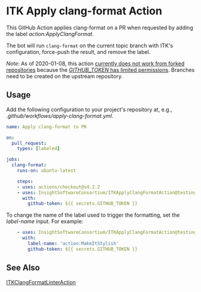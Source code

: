 # ITK Apply clang-format Action

This GitHub Action applies clang-format on a PR when requested by adding the
label *action:ApplyClangFormat*.

The bot will run `clang-format` on the current topic branch with ITK's
configuration, force-push the result, and remove the label.

*Note*: As of 2020-01-08, this action [currently does not work from forked
repositories](https://github.community/t5/GitHub-Actions/Token-permissions-for-forks-once-again/td-p/33839)
because the [*GITHUB_TOKEN* has limited
permissions](https://help.github.com/en/actions/automating-your-workflow-with-github-actions/authenticating-with-the-github_token#permissions-for-the-github_token). Branches need to be created on the upstream repository.

## Usage

Add the following configuration to your project's repository at, e.g.,  *.github/workflows/apply-clang-format.yml*.

```yml
name: Apply clang-format to PR

on:
  pull_request:
    types: [labeled]

jobs:
  clang-format:
    runs-on: ubuntu-latest

    steps:
    - uses: actions/checkout@v4.2.2
    - uses: InsightSoftwareConsortium/ITKApplyClangFormatAction@testing
      with:
        github-token: ${{ secrets.GITHUB_TOKEN }}
```

To change the name of the label used to trigger the formatting, set the
*label-name* input. For example:

```yml
    - uses: InsightSoftwareConsortium/ITKApplyClangFormatAction@testing
      with:
        label-name: 'action:MakeItStylish'
        github-token: ${{ secrets.GITHUB_TOKEN }}
```

## See Also

[ITKClangFormatLinterAction](https://github.com/InsightSoftwareConsortium/ITKClangFormatLinterAction)
